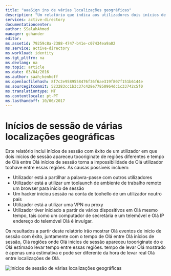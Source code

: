 ```yaml
---
title: "aaaSign ins de várias localizações geográficas"
description: "Um relatório que indica aos utilizadores dois inícios de sessão apareceu toooriginate regiões diferentes e tempo de Olá entre Olá início de sessão de Olá utilizador toohave deslocado entre essas regiões."
services: active-directory
documentationcenter: 
author: SSalahAhmed
manager: gchander
editor: 
ms.assetid: 79259c8a-2388-4747-b41e-c07434ea9a02
ms.service: active-directory
ms.workload: identity
ms.tgt_pltfrm: na
ms.devlang: na
ms.topic: article
ms.date: 03/04/2016
ms.author: saah;kenhoff
ms.openlocfilehash: 8f7c2e9589558476f36f6ae319f807f151b6144e
ms.sourcegitcommit: 523283cc1b3c37c428e77850964dc1c33742c5f0
ms.translationtype: MT
ms.contentlocale: pt-PT
ms.lasthandoff: 10/06/2017
---
```

# <a name="sign-ins-from-multiple-geographies"></a>Inícios de sessão de várias localizações geográficas
Este relatório inclui inícios de sessão com êxito de um utilizador em que dois inícios de sessão apareceu toooriginate de regiões diferentes e tempo de Olá entre Olá inícios de sessão torna a impossibilidade de Olá utilizador toohave entre essas regiões. As causas possíveis incluem:

* Utilizador está a partilhar a palavra-passe com outros utilizadores
* Utilizador está a utilizar um toolaunch de ambiente de trabalho remoto um browser para início de sessão
* Um hacker iniciou sessão na conta de toohello de um utilizador noutro país
* Utilizador está a utilizar uma VPN ou proxy
* Utilizador tiver iniciado a partir de vários dispositivos em Olá mesmo tempo, tais como um computador de secretária e um telemóvel e Olá IP endereço do telemóvel Olá é invulgar.

Os resultados a partir deste relatório irão mostrar Olá eventos de início de sessão com êxito, juntamente com o tempo de Olá entre Olá inícios de sessão, Olá regiões onde Olá inícios de sessão apareceu toooriginate do e Olá estimado levar tempo entre essas regiões. tempo de levar Olá mostrado é apenas uma estimativa e pode ser diferente da hora de levar real Olá entre localizações de Olá.

![Inícios de sessão de várias localizações geográficas](./media/active-directory-reporting-sign-ins-from-multiple-geographies/signInsFromMultipleGeographies.PNG)

